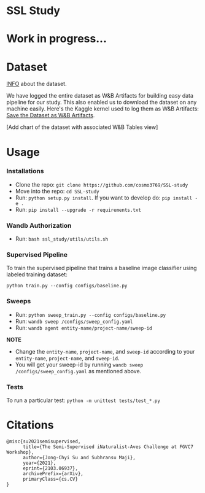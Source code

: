 # SSL Study

# Work in progress...

# Dataset

[INFO](https://github.com/cvl-umass/semi-inat-2020) about the dataset.

We have logged the entire dataset as W&B Artifacts for building easy data pipeline for our study. This also enabled us to download the dataset on any machine easily. Here's the Kaggle kernel used to log them as W&B Artifacts: [Save the Dataset as W&B Artifacts](https://www.kaggle.com/code/ayuraj/save-the-dataset-as-w-b-artifacts/notebook).

[Add chart of the dataset with associated W&B Tables view]

# Usage

### Installations

* Clone the repo: `git clone https://github.com/cosmo3769/SSL-study`
* Move into the repo: `cd SSL-study`
* Run: `python setup.py install`. If you want to develop do: `pip install -e .`
* Run: `pip install --upgrade -r requirements.txt`

### Wandb Authorization

* Run: `bash ssl_study/utils/utils.sh`

### Supervised Pipeline

To train the supervised pipeline that trains a baseline image classifier using labeled training dataset:

`python train.py --config configs/baseline.py`

### Sweeps

* Run: `python sweep_train.py --config configs/baseline.py`
* Run: `wandb sweep /configs/sweep_config.yaml`
* Run: `wandb agent entity-name/project-name/sweep-id`

**NOTE**

* Change the `entity-name`, `project-name`, and `sweep-id` according to your `entity-name`, `project-name`, and `sweep-id`. 
* You will get your sweep-id by running `wandb sweep /configs/sweep_config.yaml` as mentioned above.

### Tests

To run a particular test: `python -m unittest tests/test_*.py`

# Citations

```
@misc{su2021semisupervised,
      title={The Semi-Supervised iNaturalist-Aves Challenge at FGVC7 Workshop}, 
      author={Jong-Chyi Su and Subhransu Maji},
      year={2021},
      eprint={2103.06937},
      archivePrefix={arXiv},
      primaryClass={cs.CV}
}
```
